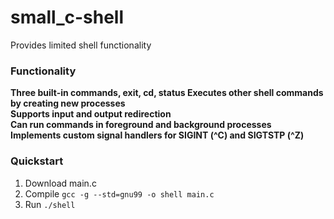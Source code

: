# small_c-shell
Provides limited shell functionality  
### Functionality
**Three built-in commands, exit, cd, status
Executes other shell commands by creating new processes  
Supports input and output redirection  
Can run commands in foreground and background processes  
Implements custom signal handlers for SIGINT (^C) and SIGTSTP (^Z)**

### Quickstart
1. Download main.c
2. Compile
`gcc -g --std=gnu99 -o shell main.c`
3. Run
`./shell`
